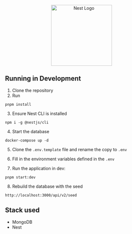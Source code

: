 <p align="center">
  <a href="http://nestjs.com/" target="blank"><img src="https://nestjs.com/img/logo-small.svg" width="200" alt="Nest Logo" /></a>
</p>

## Running in Development

1. Clone the repository
2. Run

```
pnpm install
```

3. Ensure Nest CLI is installed

```
npm i -g @nestjs/cli
```

4. Start the database

```
docker-compose up -d
```

5. Clone the `.env.template` file and rename the copy to `.env`

6. Fill in the environment variables defined in the `.env`

7. Run the application in dev:

```
pnpm start:dev
```

8. Rebuild the database with the seed

```
http://localhost:3000/api/v2/seed
```

## Stack used

- MongoDB
- Nest
